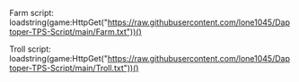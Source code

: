 Farm script: 
loadstring(game:HttpGet("https://raw.githubusercontent.com/lone1045/Daptoper-TPS-Script/main/Farm.txt"))()

Troll script: 
loadstring(game:HttpGet("https://raw.githubusercontent.com/lone1045/Daptoper-TPS-Script/main/Troll.txt"))()
